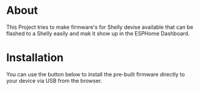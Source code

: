 # About

This Project tries to make firmware's for Shelly devise available that can be flashed to a Shelly easily and mak it show up in the ESPHome Dashboard.

# Installation

You can use the button below to install the pre-built firmware directly to your device via USB from the browser.

<script type="module" src="https://unpkg.com/esp-web-tools@6.1.1/dist/web/install-button.js?module"></script>

<!-- The Buttons may be added while deploying. -->

